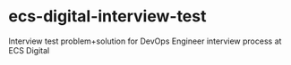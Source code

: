 # ecs-digital-interview-test
Interview test problem+solution for DevOps Engineer interview process at ECS Digital
